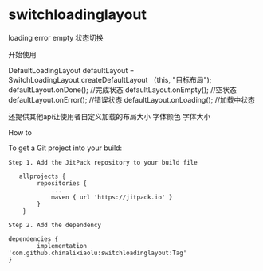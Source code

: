 # switchloadinglayout
loading error empty 状态切换

开始使用

DefaultLoadingLayout defaultLayout = SwitchLoadingLayout.createDefaultLayout （this, "目标布局");
defaultLayout.onDone(); //完成状态
defaultLayout.onEmpty(); //空状态
defaultLayout.onError();  //错误状态
defaultLayout.onLoading(); //加载中状态


还提供其他api让使用者自定义加载的布局大小 字体颜色 字体大小


How to

To get a Git project into your build:

    Step 1. Add the JitPack repository to your build file
    
       allprojects {
            repositories {
                ...
                maven { url 'https://jitpack.io' }
            }
        }
    
    Step 2. Add the dependency
    
    dependencies {
	        implementation 'com.github.chinalixiaolu:switchloadinglayout:Tag'
	}
